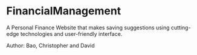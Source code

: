 # FinancialManagement
A Personal Finance Website that makes saving suggestions using cutting-edge technologies and user-friendly interface.

Author: Bao, Christopher and David